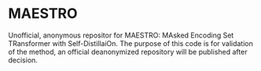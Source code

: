 # MAESTRO

Unofficial, anonymous repositor for MAESTRO: MAsked Encoding Set TRansformer with Self-DistillaiOn. The purpose of this code is for validation of the method, an official deanonymized repository will be published after decision. 
